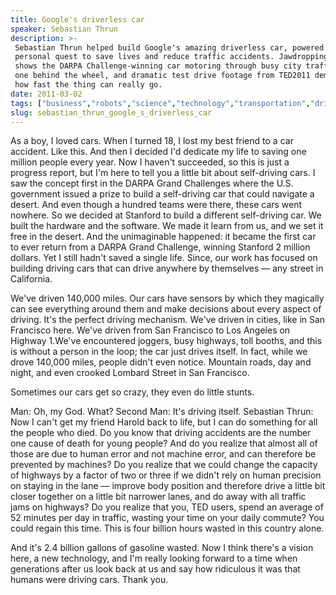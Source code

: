 ```yaml
---
title: Google's driverless car
speaker: Sebastian Thrun
description: >-
 Sebastian Thrun helped build Google's amazing driverless car, powered by a very
 personal quest to save lives and reduce traffic accidents. Jawdropping video
 shows the DARPA Challenge-winning car motoring through busy city traffic with no
 one behind the wheel, and dramatic test drive footage from TED2011 demonstrates
 how fast the thing can really go.
date: 2011-03-02
tags: ["business","robots","science","technology","transportation","driverless-cars"]
slug: sebastian_thrun_google_s_driverless_car
---
```


As a boy, I loved cars. When I turned 18, I lost my best friend to a car accident. Like
this. And then I decided I'd dedicate my life to saving one million people every year. Now
I haven't succeeded, so this is just a progress report, but I'm here to tell you a little
bit about self-driving cars. I saw the concept first in the DARPA Grand Challenges where
the U.S. government issued a prize to build a self-driving car that could navigate a
desert. And even though a hundred teams were there, these cars went nowhere. So we decided
at Stanford to build a different self-driving car. We built the hardware and the software.
We made it learn from us, and we set it free in the desert. And the unimaginable happened:
it became the first car to ever return from a DARPA Grand Challenge, winning Stanford 2
million dollars. Yet I still hadn't saved a single life. Since, our work has focused on
building driving cars that can drive anywhere by themselves — any street in
California.

We've driven 140,000 miles. Our cars have sensors by which they magically can see
everything around them and make decisions about every aspect of driving. It's the perfect
driving mechanism. We've driven in cities, like in San Francisco here. We've driven from
San Francisco to Los Angeles on Highway 1.We've encountered joggers, busy highways, toll
booths, and this is without a person in the loop; the car just drives itself. In fact,
while we drove 140,000 miles, people didn't even notice. Mountain roads, day and night,
and even crooked Lombard Street in San Francisco. 

Sometimes our cars get so crazy, they even do little stunts.

Man: Oh, my God. What? Second Man: It's driving itself. Sebastian Thrun: Now I can't get my
friend Harold back to life, but I can do something for all the people who died. Do you
know that driving accidents are the number one cause of death for young people? And do you
realize that almost all of those are due to human error and not machine error, and can
therefore be prevented by machines? Do you realize that we could change the capacity of
highways by a factor of two or three if we didn't rely on human precision on staying in
the lane — improve body position and therefore drive a little bit closer together on a
little bit narrower lanes, and do away with all traffic jams on highways? Do you realize
that you, TED users, spend an average of 52 minutes per day in traffic, wasting your time
on your daily commute? You could regain this time. This is four billion hours wasted in
this country alone.

And it's 2.4 billion gallons of gasoline wasted. Now I think there's a vision here, a new
technology, and I'm really looking forward to a time when generations after us look back
at us and say how ridiculous it was that humans were driving cars. Thank
you.

<!--
ad_duration=3.33
event="TED2011"
external_start_time=0
has_talk_citation=0
intro_duration=11.82
is_subtitle_required="False"
is_talk_featured="True"
language="en"
language_swap="False"
native_language="en"
number_of_related_talks=6
number_of_speakers=1
number_of_subtitled_videos=44
number_of_tags=6
number_of_talk_download_languages=45
number_of_talk_more_resources=1
number_of_talk_recommendations=0
number_of_talks_take_actions=0
post_ad_duration=0.83
published_timestamp="2011-03-31 14:36:00"
recording_date="2011-03-02"
speaker_description="Educator, entrepreneur"
speaker_is_published=1
speaker_name="Sebastian Thrun"
talk_name="Google's driverless car"
talks_tags=["business","robots","science","technology","transportation","driverless-cars"]
talks_take_action=[]
url_audio="https://download.ted.com/talks/SebastianThrun_2011.mp3?apikey=acme-roadrunner"
url_photo_speaker="https://pe.tedcdn.com/images/ted/71a65d5bcdb9ea46afa9053605edbbd71e0aa884_254x191.jpg"
url_photo_talk="https://pe.tedcdn.com/images/ted/1a26621135203e5d4636221967ff1d30e88faa85_800x600.jpg"
url_webpage="https://www.ted.com/talks/sebastian_thrun_google_s_driverless_car"
video_type_name="TED Stage Talk"
-->